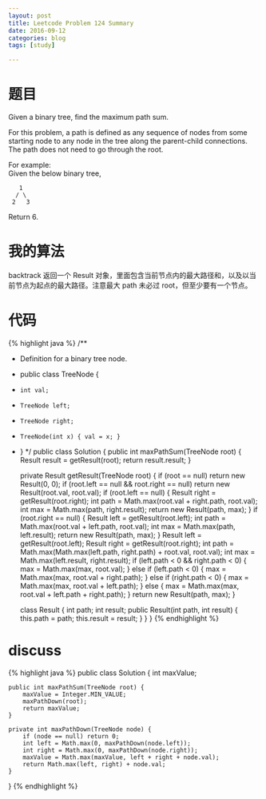 ```yaml
---
layout: post
title: Leetcode Problem 124 Summary
date: 2016-09-12
categories: blog
tags: [study]

---
```


# 题目

Given a binary tree, find the maximum path sum.

For this problem, a path is defined as any sequence of nodes from some starting node to any node in the tree along the parent-child connections. The path does not need to go through the root.

For example:  
Given the below binary tree,

       1
      / \
     2   3
     
Return 6.

# 我的算法

backtrack 返回一个 Result 对象，里面包含当前节点内的最大路径和，以及以当前节点为起点的最大路径。注意最大 path 未必过 root，但至少要有一个节点。

# 代码

{% highlight java %}
/**
 * Definition for a binary tree node.
 * public class TreeNode {
 *     int val;
 *     TreeNode left;
 *     TreeNode right;
 *     TreeNode(int x) { val = x; }
 * }
 */
public class Solution {
    public int maxPathSum(TreeNode root) {
        Result result = getResult(root);
        return result.result;
    }
    
    private Result getResult(TreeNode root) {
        if (root == null) return new Result(0, 0);
        if (root.left == null && root.right == null) return new Result(root.val, root.val);
        if (root.left == null) {
            Result right = getResult(root.right);
            int path = Math.max(root.val + right.path, root.val);
            int max = Math.max(path, right.result);
            return new Result(path, max);
        }
        if (root.right == null) {
            Result left = getResult(root.left);
            int path = Math.max(root.val + left.path, root.val);
            int max = Math.max(path, left.result);
            return new Result(path, max);
        }
        Result left = getResult(root.left);
        Result right = getResult(root.right);
        int path = Math.max(Math.max(left.path, right.path) + root.val, root.val);
        int max = Math.max(left.result, right.result);
        if (left.path < 0 && right.path < 0) {
            max = Math.max(max, root.val);
        } else if (left.path < 0) {
            max = Math.max(max, root.val + right.path);
        } else if (right.path < 0) {
            max = Math.max(max, root.val + left.path);
        } else {
            max = Math.max(max, root.val + left.path + right.path);
        }
        return new Result(path, max);
    }
    
    class Result {
        int path;
        int result;
        public Result(int path, int result) {
            this.path = path;
            this.result = result;
        }
    }
}
{% endhighlight %}

# discuss

{% highlight java %}
public class Solution {
    int maxValue;
    
    public int maxPathSum(TreeNode root) {
        maxValue = Integer.MIN_VALUE;
        maxPathDown(root);
        return maxValue;
    }
    
    private int maxPathDown(TreeNode node) {
        if (node == null) return 0;
        int left = Math.max(0, maxPathDown(node.left));
        int right = Math.max(0, maxPathDown(node.right));
        maxValue = Math.max(maxValue, left + right + node.val);
        return Math.max(left, right) + node.val;
    }
}
{% endhighlight %}